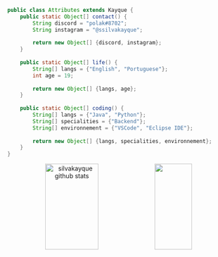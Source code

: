 ```java
public class Attributes extends Kayque {
    public static Object[] contact() {
        String discord = "polak#8702";
        String instagram = "@ssilvakayque";
        
        return new Object[] {discord, instagram};
    }
    
    public static Object[] life() {
        String[] langs = {"English", "Portuguese"};
        int age = 19;
        
        return new Object[] {langs, age};
    }
    
    public static Object[] coding() {
        String[] langs = {"Java", "Python"};
        String[] specialities = {"Backend"};
        String[] environnement = {"VSCode", "Eclipse IDE"};
        
        return new Object[] {langs, specialities, environnement};
    }
}
```

<div align="center">  
  <img width="49%" height="195px" src="https://github-readme-stats.vercel.app/api?username=silvakayque&show_icons=true&count_private=true&hide_border=true&title_color=7B68EE&icon_color=FFFFFF&text_color=7B68EE&bg_color=0d1117" alt="silvakayque github stats" /> 
  <img width="41%" height="195px" src="https://github-readme-stats.vercel.app/api/top-langs/?username=silvakayque&layout=compact&hide_border=true&title_color=7B68EE&text_color=7B68EE&bg_color=0d1117" />
</div>
